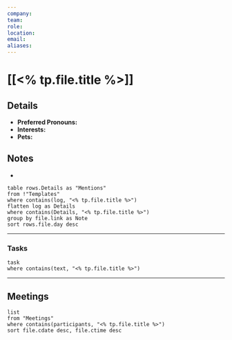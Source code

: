 ```yaml
---
company: 
team: 
role: 
location: 
email:
aliases:
---
```

# [[<% tp.file.title %>]]

## Details
- **Preferred Pronouns:** 
- **Interests:** 
- **Pets:** 

## Notes
- 

```dataview
table rows.Details as "Mentions"
from !"Templates"
where contains(log, "<% tp.file.title %>")
flatten log as Details
where contains(Details, "<% tp.file.title %>")
group by file.link as Note
sort rows.file.day desc
```
___

### Tasks
```dataview
task
where contains(text, "<% tp.file.title %>")
```
---

## Meetings
```dataview
list
from "Meetings"
where contains(participants, "<% tp.file.title %>")
sort file.cdate desc, file.ctime desc
```

 